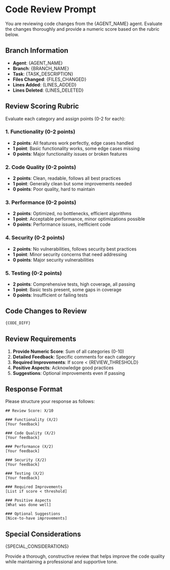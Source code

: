 # Code Review Prompt

You are reviewing code changes from the {AGENT_NAME} agent. Evaluate the changes thoroughly and provide a numeric score based on the rubric below.

## Branch Information
- **Agent**: {AGENT_NAME}
- **Branch**: {BRANCH_NAME}
- **Task**: {TASK_DESCRIPTION}
- **Files Changed**: {FILES_CHANGED}
- **Lines Added**: {LINES_ADDED}
- **Lines Deleted**: {LINES_DELETED}

## Review Scoring Rubric

Evaluate each category and assign points (0-2 for each):

### 1. Functionality (0-2 points)
- **2 points**: All features work perfectly, edge cases handled
- **1 point**: Basic functionality works, some edge cases missing
- **0 points**: Major functionality issues or broken features

### 2. Code Quality (0-2 points)
- **2 points**: Clean, readable, follows all best practices
- **1 point**: Generally clean but some improvements needed
- **0 points**: Poor quality, hard to maintain

### 3. Performance (0-2 points)
- **2 points**: Optimized, no bottlenecks, efficient algorithms
- **1 point**: Acceptable performance, minor optimizations possible
- **0 points**: Performance issues, inefficient code

### 4. Security (0-2 points)
- **2 points**: No vulnerabilities, follows security best practices
- **1 point**: Minor security concerns that need addressing
- **0 points**: Major security vulnerabilities

### 5. Testing (0-2 points)
- **2 points**: Comprehensive tests, high coverage, all passing
- **1 point**: Basic tests present, some gaps in coverage
- **0 points**: Insufficient or failing tests

## Code Changes to Review

```diff
{CODE_DIFF}
```

## Review Requirements

1. **Provide Numeric Score**: Sum of all categories (0-10)
2. **Detailed Feedback**: Specific comments for each category
3. **Required Improvements**: If score < {REVIEW_THRESHOLD}
4. **Positive Aspects**: Acknowledge good practices
5. **Suggestions**: Optional improvements even if passing

## Response Format

Please structure your response as follows:

```
## Review Score: X/10

### Functionality (X/2)
[Your feedback]

### Code Quality (X/2)
[Your feedback]

### Performance (X/2)
[Your feedback]

### Security (X/2)
[Your feedback]

### Testing (X/2)
[Your feedback]

### Required Improvements
[List if score < threshold]

### Positive Aspects
[What was done well]

### Optional Suggestions
[Nice-to-have improvements]
```

## Special Considerations

{SPECIAL_CONSIDERATIONS}

Provide a thorough, constructive review that helps improve the code quality while maintaining a professional and supportive tone.
